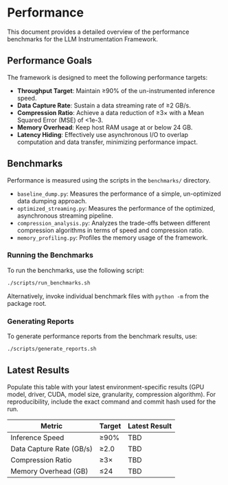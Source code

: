 # Performance

This document provides a detailed overview of the performance benchmarks for the LLM Instrumentation Framework.

## Performance Goals

The framework is designed to meet the following performance targets:

- **Throughput Target**: Maintain ≥90% of the un-instrumented inference speed.
- **Data Capture Rate**: Sustain a data streaming rate of ≥2 GB/s.
- **Compression Ratio**: Achieve a data reduction of ≥3× with a Mean Squared Error (MSE) of <1e-3.
- **Memory Overhead**: Keep host RAM usage at or below 24 GB.
- **Latency Hiding**: Effectively use asynchronous I/O to overlap computation and data transfer, minimizing performance impact.

## Benchmarks

Performance is measured using the scripts in the `benchmarks/` directory.

- `baseline_dump.py`: Measures the performance of a simple, un-optimized data dumping approach.
- `optimized_streaming.py`: Measures the performance of the optimized, asynchronous streaming pipeline.
- `compression_analysis.py`: Analyzes the trade-offs between different compression algorithms in terms of speed and compression ratio.
- `memory_profiling.py`: Profiles the memory usage of the framework.

### Running the Benchmarks

To run the benchmarks, use the following script:

```bash
./scripts/run_benchmarks.sh
```

Alternatively, invoke individual benchmark files with `python -m` from the package root.

### Generating Reports

To generate performance reports from the benchmark results, use:

```bash
./scripts/generate_reports.sh
```

## Latest Results

Populate this table with your latest environment-specific results (GPU model, driver, CUDA, model size, granularity, compression algorithm). For reproducibility, include the exact command and commit hash used for the run.

| Metric                  | Target | Latest Result |
| ----------------------- | ------ | ------------- |
| Inference Speed         | ≥90%   | TBD           |
| Data Capture Rate (GB/s)| ≥2.0   | TBD           |
| Compression Ratio       | ≥3×    | TBD           |
| Memory Overhead (GB)    | ≤24    | TBD           |
